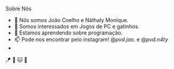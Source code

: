 Sobre Nós 
- 👋 Nós somos João Coelho e Náthaly Monique.
- 👀 Somos interessados em Jogos de PC e gatinhos.
- 🌱 Estamos aprendendo sobre programação.
- 📫 Pode nos encontrar pelo instagram! @_pvd.jao._ e @_pvd.n4ty_
- 
:kite:
:crescent_moon:
:cat:
:hamster:
